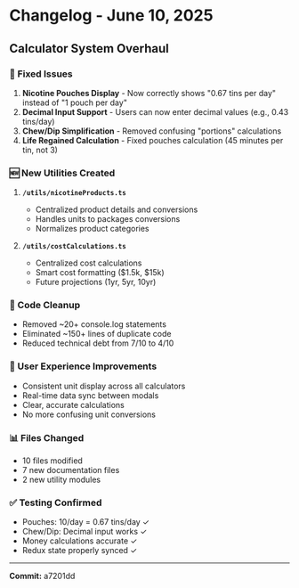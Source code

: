 # Changelog - June 10, 2025

## Calculator System Overhaul

### 🐛 Fixed Issues
1. **Nicotine Pouches Display** - Now correctly shows "0.67 tins per day" instead of "1 pouch per day"
2. **Decimal Input Support** - Users can now enter decimal values (e.g., 0.43 tins/day) 
3. **Chew/Dip Simplification** - Removed confusing "portions" calculations
4. **Life Regained Calculation** - Fixed pouches calculation (45 minutes per tin, not 3)

### 🆕 New Utilities Created
1. **`/utils/nicotineProducts.ts`**
   - Centralized product details and conversions
   - Handles units to packages conversions
   - Normalizes product categories

2. **`/utils/costCalculations.ts`**
   - Centralized cost calculations
   - Smart cost formatting ($1.5k, $15k)
   - Future projections (1yr, 5yr, 10yr)

### 🧹 Code Cleanup
- Removed ~20+ console.log statements
- Eliminated ~150+ lines of duplicate code
- Reduced technical debt from 7/10 to 4/10

### 📱 User Experience Improvements
- Consistent unit display across all calculators
- Real-time data sync between modals
- Clear, accurate calculations
- No more confusing unit conversions

### 📊 Files Changed
- 10 files modified
- 7 new documentation files
- 2 new utility modules

### ✅ Testing Confirmed
- Pouches: 10/day = 0.67 tins/day ✓
- Chew/Dip: Decimal input works ✓
- Money calculations accurate ✓
- Redux state properly synced ✓

---
**Commit:** a7201dd 